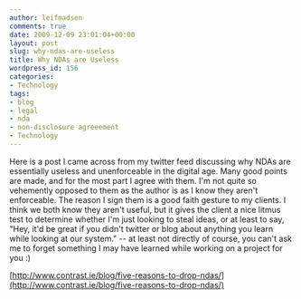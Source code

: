 ```yaml
---
author: leifmadsen
comments: true
date: 2009-12-09 23:01:04+00:00
layout: post
slug: why-ndas-are-useless
title: Why NDAs are Useless
wordpress_id: 156
categories:
- Technology
tags:
- blog
- legal
- nda
- non-disclosure agreeement
- Technology
---
```


Here is a post I came across from my twitter feed discussing why NDAs are essentially useless and unenforceable in the digital age. Many good points are made, and for the most part I agree with them. I'm not quite so vehemently opposed to them as the author is as I know they aren't enforceable. The reason I sign them is a good faith gesture to my clients. I think we both know they aren't useful, but it gives the client a nice litmus test to determine whether I'm just looking to steal ideas, or at least to say, "Hey, it'd be great if you didn't twitter or blog about anything you learn while looking at our system." -- at least not directly of course, you can't ask me to forget something I may have learned while working on a project for you :)

[http://www.contrast.ie/blog/five-reasons-to-drop-ndas/](http://www.contrast.ie/blog/five-reasons-to-drop-ndas/)
